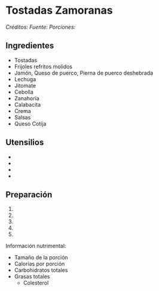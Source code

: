# Tostadas Zamoranas

*Créditos:*
*Fuente:*
*Porciones:*


## Ingredientes

- Tostadas
- Frijoles refritos molidos
- Jamón, Queso de puerco, Pierna de puerco deshebrada
- Lechuga
- Jitomate
- Cebolla
- Zanahoria
- Calabacita
- Crema
- Salsas
- Queso Cotija

## Utensilios

- 
- 
- 
- 


## Preparación

1. 
2. 
3. 
4. 
5. 


Información nutrimental:

- Tamaño de la porción
- Calorías por porción
- Carbohidratos totales
- Grasas totales
  - Colesterol

